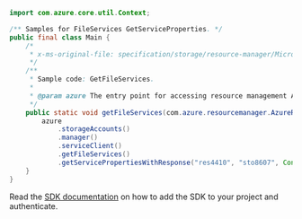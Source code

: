 ```java
import com.azure.core.util.Context;

/** Samples for FileServices GetServiceProperties. */
public final class Main {
    /*
     * x-ms-original-file: specification/storage/resource-manager/Microsoft.Storage/stable/2021-04-01/examples/FileServicesGet.json
     */
    /**
     * Sample code: GetFileServices.
     *
     * @param azure The entry point for accessing resource management APIs in Azure.
     */
    public static void getFileServices(com.azure.resourcemanager.AzureResourceManager azure) {
        azure
            .storageAccounts()
            .manager()
            .serviceClient()
            .getFileServices()
            .getServicePropertiesWithResponse("res4410", "sto8607", Context.NONE);
    }
}
```

Read the [SDK documentation](https://github.com/Azure/azure-sdk-for-java/blob/azure-resourcemanager_2.11.0/sdk/resourcemanager/azure-resourcemanager/README.md) on how to add the SDK to your project and authenticate.
